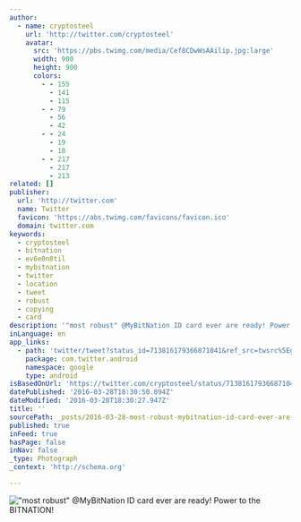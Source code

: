 ```yaml
---
author:
  - name: cryptosteel
    url: 'http://twitter.com/cryptosteel'
    avatar:
      src: 'https://pbs.twimg.com/media/Cef8CDwWsAAilip.jpg:large'
      width: 900
      height: 900
      colors:
        - - 155
          - 141
          - 115
        - - 79
          - 56
          - 42
        - - 24
          - 19
          - 18
        - - 217
          - 217
          - 213
related: []
publisher:
  url: 'http://twitter.com'
  name: Twitter
  favicon: 'https://abs.twimg.com/favicons/favicon.ico'
  domain: twitter.com
keywords:
  - cryptosteel
  - bitnation
  - ev6e0n8til
  - mybitnation
  - twitter
  - location
  - tweet
  - robust
  - copying
  - card
description: '"most robust" @MyBitNation ID card ever are ready! Power to the BITNATION!'
inLanguage: en
app_links:
  - path: 'twitter/tweet?status_id=713816179366871041&ref_src=twsrc%5Egoogle%7Ctwcamp%5Eandroidseo%7Ctwgr%5Estatus%7Ctwterm%5E713816179366871041'
    package: com.twitter.android
    namespace: google
    type: android
isBasedOnUrl: 'https://twitter.com/cryptosteel/status/713816179366871041'
datePublished: '2016-03-28T18:30:50.894Z'
dateModified: '2016-03-28T18:30:27.947Z'
title: ''
sourcePath: _posts/2016-03-28-most-robust-mybitnation-id-card-ever-are-ready-power-to.md
published: true
inFeed: true
hasPage: false
inNav: false
_type: Photograph
_context: 'http://schema.org'

---
```

!["most robust" @MyBitNation ID card ever are ready! Power to the BITNATION!](https://pbs.twimg.com/media/Cef8CDwWsAAilip.jpg:large)